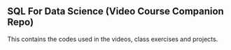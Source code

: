 ## SQL For Data Science (Video Course Companion Repo)

This contains the codes used in the videos, class exercises and projects. 